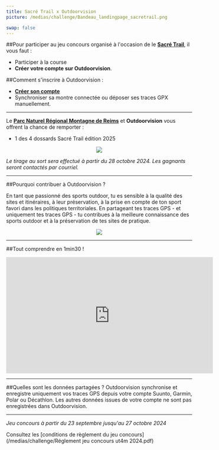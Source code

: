 ```yaml
---
title: Sacré Trail x Outdoorvision
picture: /medias/challenge/Bandeau_landingpage_sacretrail.png

swap: false
---
```


##Pour participer au jeu concours organisé à l'occasion de le **[Sacré Trail](https://reimschampagnerun.fr/le-sacre-trail/)**, il vous faut :

- Participer à la course
- **Créer votre compte sur Outdoorvision**.

##Comment s'inscrire à Outdoorvision :
- **[Créer son compte](https://staging-auth.outdoorvision.fr/auth/realms/PRNSN/protocol/openid-connect/registrations?client_id=back1-outdoorgeovision-prnsn&response_type=code&redirect_uri=https://staging-back.outdoorvision.fr/auth/done/&scope=openid)**
- Synchroniser sa montre connectée ou déposer ses traces GPX manuellement.
  
<participate></participate>

---

Le **[Parc Naturel Régional Montagne de Reims](https://www.parc-montagnedereims.fr/)** et **Outdoorvision** vous offrent la chance de remporter :

- 1 des 4 dossards Sacré Trail édition 2025 
  
<p align="center">
  <img src="/medias/challenge/banniere_lots_sacretrail.png">
</p>


*Le tirage au sort sera effectué à partir du 28 octobre 2024. Les gagnants seront contactés par courriel.*

------

##Pourquoi contribuer à Outdoorvision ?

En tant que passionné des sports outdoor, tu es sensible à la qualité des sites et itinéraires, à leur préservation, à la prise en compte de ton sport favori dans les politiques territoriales. 
En partageant tes traces GPS - et uniquement tes traces GPS - tu contribues à la meilleure connaissance des sports outdoor et à la préservation de tes sites de pratique.

<p align="center">
  <img src="/medias/challenge/contribue_sacretrail.png">
</p>

------

##Tout comprendre en 1min30 !
<p align="center">
<iframe width="560" height="315" src="https://www.youtube.com/embed/fMkJ--vPamA?si=SxuhFIjWeJ6jFW_b" title="YouTube video player" title="YouTube video player" frameborder="0" allow="accelerometer; autoplay; clipboard-write; encrypted-media; gyroscope; picture-in-picture" allowfullscreen></iframe>
</p>


---

##Quelles sont les données partagées ?
Outdoorvision synchronise et enregistre uniquement vos traces GPS depuis votre compte Suunto, Garmin, Polar ou Décathlon. Les autres données issues de votre compte ne sont pas enregistrées dans Outdoorvision.

---

*Jeu concours à partir du 23 septembre jusqu'au 27 octobre 2024* 

Consultez les [conditions de règlement du jeu concours](/medias/challenge/Réglement jeu concours ut4m 2024.pdf)
<p></p>





